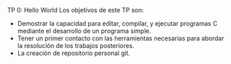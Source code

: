 TP 0: Hello World
Los objetivos de este TP son:
- Demostrar la capacidad para editar, compilar, y ejecutar programas C mediante el desarrollo de un programa simple.
- Tener un primer contacto con las herramientas necesarias para abordar la resolución de los trabajos posteriores.
- La creación de repositorio personal git.
